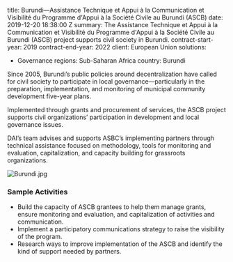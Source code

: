 
title: Burundi—Assistance Technique et Appui à la Communication et Visibilité du Programme
  d'Appui à la Société Civile au Burundi (ASCB)
date: 2019-12-20 18:38:00 Z
summary: The Assistance Technique et Appui à la Communication et Visibilité du Programme
  d'Appui à la Société Civile au Burundi (ASCB) project supports civil society in
  Burundi.
contract-start-year: 2019
contract-end-year: 2022
client: European Union
solutions:
- Governance
regions: Sub-Saharan Africa
country: Burundi


Since 2005, Burundi’s public policies around decentralization have called for civil society to participate in local governance—particularly in the preparation, implementation, and monitoring of municipal community development five-year plans.

Implemented through grants and procurement of services, the ASCB project supports civil organizations’ participation in development and local governance issues.

DAI’s team advises and supports ASBC’s implementing partners through technical assistance focused on methodology, tools for monitoring and evaluation, capitalization, and capacity building for grassroots organizations.

![Burundi.jpg](/uploads/Burundi.jpg)

### Sample Activities

* Build the capacity of ASCB grantees to help them manage grants, ensure monitoring and evaluation, and capitalization of activities and communication.
* Implement a participatory communications strategy to raise the visibility of the program.
* Research ways to improve implementation of the ASCB and identify the kind of support needed by partners.
